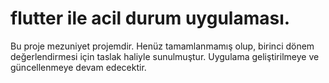 # flutter ile acil durum uygulaması. 

Bu proje mezuniyet projemdir. Henüz tamamlanmamış olup, birinci dönem değerlendirmesi için taslak haliyle sunulmuştur. Uygulama geliştirilmeye ve güncellenmeye devam edecektir.
